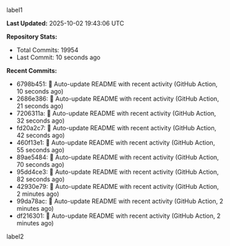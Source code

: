 
label1 
<!-- ACTIVITY_START -->
**Last Updated:** 2025-10-02 19:43:06 UTC

**Repository Stats:**
- Total Commits: 19954
- Last Commit: 10 seconds ago

**Recent Commits:**
- 6798b451: 🤖 Auto-update README with recent activity (GitHub Action, 10 seconds ago)
- 2686e386: 🤖 Auto-update README with recent activity (GitHub Action, 21 seconds ago)
- 7206311a: 🤖 Auto-update README with recent activity (GitHub Action, 32 seconds ago)
- fd20a2c7: 🤖 Auto-update README with recent activity (GitHub Action, 42 seconds ago)
- 460f13e1: 🤖 Auto-update README with recent activity (GitHub Action, 55 seconds ago)
- 89ae5484: 🤖 Auto-update README with recent activity (GitHub Action, 70 seconds ago)
- 95dd4ce3: 🤖 Auto-update README with recent activity (GitHub Action, 82 seconds ago)
- 42930e79: 🤖 Auto-update README with recent activity (GitHub Action, 2 minutes ago)
- 99da78ac: 🤖 Auto-update README with recent activity (GitHub Action, 2 minutes ago)
- df216301: 🤖 Auto-update README with recent activity (GitHub Action, 2 minutes ago)
<!-- ACTIVITY_END -->

label2
